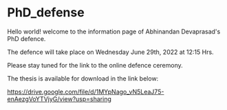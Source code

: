 # PhD_defense

Hello world! welcome to the information page of Abhinandan Devaprasad's PhD defence.

The defence will take place on Wednesday June 29th, 2022 at 12:15 Hrs.

Please stay tuned for the link to the online defence ceremony.

The thesis is available for download in the link below:

https://drive.google.com/file/d/1MYpNago_vN5LeaJ75-enAezgVoYTVjyG/view?usp=sharing

